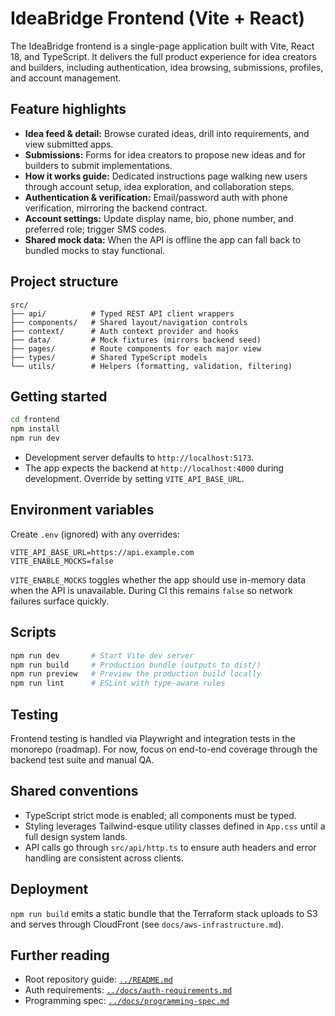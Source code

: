 # IdeaBridge Frontend (Vite + React)

The IdeaBridge frontend is a single-page application built with Vite, React 18, and TypeScript. It delivers the full product experience for idea creators and builders, including authentication, idea browsing, submissions, profiles, and account management.

## Feature highlights
- **Idea feed & detail:** Browse curated ideas, drill into requirements, and view submitted apps.
- **Submissions:** Forms for idea creators to propose new ideas and for builders to submit implementations.
- **How it works guide:** Dedicated instructions page walking new users through account setup, idea exploration, and collaboration steps.
- **Authentication & verification:** Email/password auth with phone verification, mirroring the backend contract.
- **Account settings:** Update display name, bio, phone number, and preferred role; trigger SMS codes.
- **Shared mock data:** When the API is offline the app can fall back to bundled mocks to stay functional.

## Project structure
```
src/
├── api/          # Typed REST API client wrappers
├── components/   # Shared layout/navigation controls
├── context/      # Auth context provider and hooks
├── data/         # Mock fixtures (mirrors backend seed)
├── pages/        # Route components for each major view
├── types/        # Shared TypeScript models
└── utils/        # Helpers (formatting, validation, filtering)
```

## Getting started
```bash
cd frontend
npm install
npm run dev
```

- Development server defaults to `http://localhost:5173`.
- The app expects the backend at `http://localhost:4000` during development. Override by setting `VITE_API_BASE_URL`.

## Environment variables
Create `.env` (ignored) with any overrides:
```
VITE_API_BASE_URL=https://api.example.com
VITE_ENABLE_MOCKS=false
```

`VITE_ENABLE_MOCKS` toggles whether the app should use in-memory data when the API is unavailable. During CI this remains `false` so network failures surface quickly.

## Scripts
```bash
npm run dev       # Start Vite dev server
npm run build     # Production bundle (outputs to dist/)
npm run preview   # Preview the production build locally
npm run lint      # ESLint with type-aware rules
```

## Testing
Frontend testing is handled via Playwright and integration tests in the monorepo (roadmap). For now, focus on end-to-end coverage through the backend test suite and manual QA.

## Shared conventions
- TypeScript strict mode is enabled; all components must be typed.
- Styling leverages Tailwind-esque utility classes defined in `App.css` until a full design system lands.
- API calls go through `src/api/http.ts` to ensure auth headers and error handling are consistent across clients.

## Deployment
`npm run build` emits a static bundle that the Terraform stack uploads to S3 and serves through CloudFront (see `docs/aws-infrastructure.md`).

## Further reading
- Root repository guide: [`../README.md`](../README.md)
- Auth requirements: [`../docs/auth-requirements.md`](../docs/auth-requirements.md)
- Programming spec: [`../docs/programming-spec.md`](../docs/programming-spec.md)
